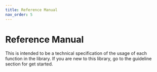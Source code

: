 ```yaml
---
title: Reference Manual
nav_order: 5
---
```

# Reference Manual

 This is intended to be a technical specification of the usage of each function in the library. If you are new to this library, go to the guideline section for get started.